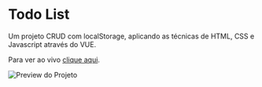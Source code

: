 # Todo List

Um projeto CRUD com localStorage, aplicando as técnicas de HTML, CSS e Javascript através do VUE.

Para ver ao vivo [clique aqui](#).

![Preview do Projeto](#)
